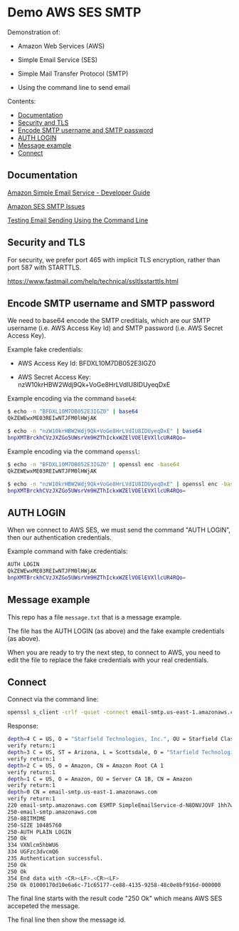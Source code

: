 # Demo AWS SES SMTP

Demonstration of:

* Amazon Web Services (AWS)

* Simple Email Service (SES)

* Simple Mail Transfer Protocol (SMTP)

* Using the command line to send email

Contents:

* [Documentation](#documentation)
* [Security and TLS](#security-and-tls)
* [Encode SMTP username and SMTP password](#encode-smtp-username-and-smtp-password)
* [AUTH LOGIN](#auth-login)
* [Message example](#message-example)
* [Connect](#connect)


## Documentation

[Amazon Simple Email Service - Developer Guide](https://docs.aws.amazon.com/ses/latest/DeveloperGuide/ses-dg.pdf)

[Amazon SES SMTP Issues](https://docs.aws.amazon.com/ses/latest/DeveloperGuide/troubleshoot-smtp.html)

[Testing Email Sending Using the Command Line](https://docs.aws.amazon.com/ses/latest/DeveloperGuide/send-email-smtp-client-command-line.html)


## Security and TLS

For security, we prefer port 465 with implicit TLS encryption, rather than port 587 with STARTTLS.

https://www.fastmail.com/help/technical/ssltlsstarttls.html


## Encode SMTP username and SMTP password

We need to base64 encode the SMTP creditials, which are our SMTP username (i.e. AWS Access Key Id) and SMTP password (i.e. AWS Secret Access Key). 

Example fake credentials:

* AWS Access Key Id: BFDXL10M7DB052E3IGZ0

* AWS Secret Access Key: nzW10krHBW2Wdj9Qk+VoGe8HrLVdIU8IDUyeqDxE

Example encoding via the command `base64`:

```sh
$ echo -n "BFDXL10M7DB052E3IGZ0" | base64
QkZEWEwxME03REIwNTJFM0lHWjAK

$ echo -n "nzW10krHBW2Wdj9Qk+VoGe8HrLVdIU8IDUyeqDxE" | base64
bnpXMTBrckhCVzJXZGo5UWsrVm9HZThIckxWZElVOElEVXllcUR4RQo=
```

Example encoding via the command `openssl`:

```sh
$ echo -n "BFDXL10M7DB052E3IGZ0" | openssl enc -base64
QkZEWEwxME03REIwNTJFM0lHWjAK

$ echo -n "nzW10krHBW2Wdj9Qk+VoGe8HrLVdIU8IDUyeqDxE" | openssl enc -base64
bnpXMTBrckhCVzJXZGo5UWsrVm9HZThIckxWZElVOElEVXllcUR4RQo=
```

## AUTH LOGIN

When we connect to AWS SES, we must send the command "AUTH LOGIN", then our authentication credentials.

Example command with fake credentials:

```sh
AUTH LOGIN
QkZEWEwxME03REIwNTJFM0lHWjAK
bnpXMTBrckhCVzJXZGo5UWsrVm9HZThIckxWZElVOElEVXllcUR4RQo=
```

## Message example

This repo has a file `message.txt` that is a message example.

The file has the AUTH LOGIN (as above) and the fake example credentials (as above).

When you are ready to try the next step, to connect to AWS, you need to edit the file to replace the fake credentials with your real credentials.


## Connect

Connect via the command line:

```sh
openssl s_client -crlf -quiet -connect email-smtp.us-east-1.amazonaws.com:465 < message.txt
```

Response:

```sh
depth=4 C = US, O = "Starfield Technologies, Inc.", OU = Starfield Class 2 Certification Authority
verify return:1
depth=3 C = US, ST = Arizona, L = Scottsdale, O = "Starfield Technologies, Inc.", CN = Starfield Services Root Certificate Authority - G2
verify return:1
depth=2 C = US, O = Amazon, CN = Amazon Root CA 1
verify return:1
depth=1 C = US, O = Amazon, OU = Server CA 1B, CN = Amazon
verify return:1
depth=0 CN = email-smtp.us-east-1.amazonaws.com
verify return:1
220 email-smtp.amazonaws.com ESMTP SimpleEmailService-d-N8DNVJOVF 1hh7w7XwCXyEHPypK4v6
250-email-smtp.amazonaws.com
250-8BITMIME
250-SIZE 10485760
250-AUTH PLAIN LOGIN
250 Ok
334 VXNlcm5hbWU6
334 UGFzc3dvcmQ6
235 Authentication successful.
250 Ok
250 Ok
354 End data with <CR><LF>.<CR><LF>
250 Ok 01000170d10e6a6c-71c65177-ce88-4135-9258-48c0e8bf916d-000000
```

The final line starts with the result code "250 Ok" which means AWS SES accepeted the message.

The final line then show the message id.
